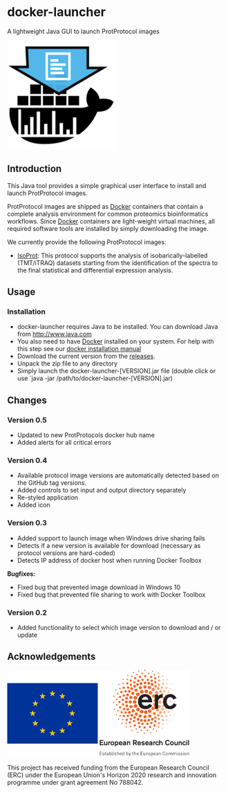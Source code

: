 # docker-launcher

A lightweight Java GUI to launch ProtProtocol images

<img src="./icon.svg" width="250">

## Introduction

This Java tool provides a simple graphical user interface to install and launch
ProtProtocol images.

ProtProtocol images are shipped as [Docker](https://www.docker.com) containers
that contain a complete analysis environment for common proteomics bioinformatics
workflows. Since [Docker](https://www.docker.com) containers are light-weight virtual
machines, all required software tools are installed by simply downloading the image.

We currently provide the following ProtProtocol images:

  * [IsoProt](https://github.com/ProtProtocols/IsoProt): This
    protocol supports the analysis of isobarically-labelled (TMT/iTRAQ) datasets starting
    from the identification of the spectra to the final statistical and differential
    expression analysis.

## Usage

### Installation

  * docker-launcher requires Java to be installed. You can download Java from http://www.java.com
  * You also need to have [Docker](https://www.docker.com) installed on your system.
    For help with this step see our [docker installation manual](./docs/installing_docker.md)
  * Download the current version from the [releases](https://github.com/ProtProtocols/docker-launcher/releases).
  * Unpack the zip file to any directory
  * Simply launch the docker-launcher-[VERSION].jar file (double click or use `java -jar /path/to/docker-launcher-[VERSION].jar)

## Changes

### Version 0.5

  * Updated to new ProtProtocols docker hub name
  * Added alerts for all critical errors

### Version 0.4

  * Available protocol image versions are automatically detected based on the GitHub tag versions.
  * Added controls to set input and output directory separately
  * Re-styled application
  * Added icon

### Version 0.3

  * Added support to launch image when Windows drive sharing fails
  * Detects if a new version is available for download (necessary as protocol versions are hard-coded)
  * Detects IP address of docker host when running Docker Toolbox

**Bugfixes:**

  * Fixed bug that prevented image download in Windows 10
  * Fixed bug that prevented file sharing to work with Docker Toolbox

### Version 0.2

  * Added functionality to select which image version to download and / or update

## Acknowledgements

<img src="flag_yellow_low.png" height="200" /><img src="LOGO-ERC.jpg" height="200" />

This project has received funding from the European Research Council (ERC) under the European Union's Horizon 2020 research and innovation programme under grant agreement No 788042.
